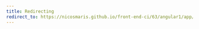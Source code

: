 ```yaml
---
title: Redirecting
redirect_to: https://nicosmaris.github.io/front-end-ci/63/angular1/app/index.html
---
```

